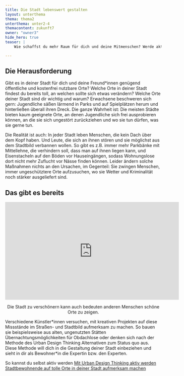 ```yaml
---
title: Die Stadt lebenswert gestalten
layout: unterthema
thema: thema2
unterthema: unter2-4
themacontent: zukunft7
owner: "owner3"
hide_hero: true
teaser: |
    Wie schaffst du mehr Raum für dich und deine Mitmenschen? Werde aktiv und lern von anderen Projekten.

---
```


## Die Herausforderung
Gibt es in deiner Stadt für dich und deine Freund\*innen genügend öffentliche und kostenfrei nutzbare Orte? Welche Orte in deiner Stadt findest du bereits toll, an welchen sollte sich etwas verändern? Welche Orte deiner Stadt sind dir wichtig und warum?
Erwachsene beschweren sich gern: Jugendliche säßen lärmend in Parks und auf Spielplätzen herum und hinterließen überall ihren Dreck. Die ganze Wahrheit ist: Die meisten Städte bieten kaum geeignete Orte, an denen Jugendliche sich frei ausprobieren können, an die sie sich ungestört zurückziehen und wo sie tun dürfen, was sie gerne tun.

Die Realität ist auch: In jeder Stadt leben Menschen, die kein Dach über dem Kopf haben. Und Leute, die sich an ihnen stören und sie möglichst aus dem Stadtbild verbannen wollen. So gibt es z.B. immer mehr Parkbänke mit Mittellehne, die verhindern soll, dass man auf ihnen liegen kann, und Eisenstacheln auf den Böden vor Hauseingängen, sodass Wohnungslose dort nicht mehr Zuflucht vor Nässe finden können. Leider ändern solche Maßnahmen nichts an den Ursachen, im Gegenteil: Sie zwingen Menschen, immer ungeschütztere Orte aufzusuchen, wo sie Wetter und Kriminalität noch stärker ausgeliefert sind.

## Das gibt es bereits
<div class="videoiframe"><iframe width="560" height="315" src="https://www.youtube-nocookie.com/embed/Vi-UXH2dCGI" frameborder="0" allow="accelerometer; autoplay; encrypted-media; gyroscope; picture-in-picture" allowfullscreen></iframe></div>
<center><p>Die Stadt zu verschönern kann auch bedeuten anderen Menschen schöne Orte zu zeigen.</p></center>

Verschiedene Künstler\*innen versuchen, mit kreativen Projekten auf diese Missstände im Straßen- und Stadtbild aufmerksam zu machen. So bauen sie beispielsweise aus alten, ungenutzten Stätten Übernachtungsmöglichkeiten für Obdachlose oder denken sich nach der Methode des Urban Design Thinking Alternativen zum Status quo aus. Diese Methode will dich in die Gestaltung deiner Stadt einbeziehen und sieht in dir als Bewohner\*in die Expertin bzw. den Experten.

<p class="link-list">
    <span class="link-list-headline">So kannst du selbst aktiv werden</span>
        <a class="external-link" href="http://www.urbandesignthinking.net/wp-content/uploads/2016/12/Urban_Design_Thinking.pdf" target="_blank">Mit Urban Design Thinking aktiv werden</a>
        <a class="external-link" href="https://stadtsache.de/index.php?preview=false" target="_blank">Stadtbewohnende auf tolle Orte in deiner Stadt aufmerksam machen</a>
</p>